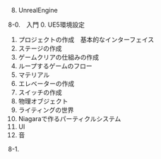 8. UnrealEngine

8-0.　入門
   0. UE5環境設定
   1. プロジェクトの作成　基本的なインターフェイス
   2. ステージの作成
   3. ゲームクリアの仕組みの作成
   4. ループするゲームのフロー
   5. マテリアル
   6. エレベーターの作成
   7. スイッチの作成
   8. 物理オブジェクト
   9. ライティングの世界
   10. Niagaraで作るパーティクルシステム
   11. UI
   12. 音



8-1. 









